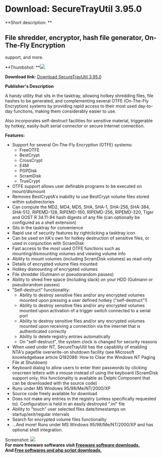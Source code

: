 # Download: SecureTrayUtil 3.95.0

**Short description: **

## File shredder, encryptor, hash file generator, On-The-Fly Encryption
support, and more.

  
**Thumbshot: **![](http://www.freewarefiles.com/screenshot/securetrayutil_md.gif)   
  
**Download link:** [Download SecureTrayUtil 3.95.0](http://freesoftwares.boysofts.com/SecureTrayUtil_program_42992.html)  
  

**Publisher's Description**  
  

A handy utility that sits in the tasktray, allowing hotkey shredding files,
file hashes to be generated, and complementing several OTFE (On-The-Fly
Encryption) systems by providing rapid access to their most used day-to-day
functions, making them considerably easier to use.

Also incorporates self-destruct facilities for sensitive material, triggerable
by hotkey, easily-built serial connector or secure Internet connection.

**Features:**

  * Support for several On-The-Fly Encryption (OTFE) systems: 
    * FreeOTFE 
    * BestCrypt 
    * CrossCrypt 
    * E4M 
    * PGPDisk 
    * ScramDisk 
    * TrueCrypt 
  * OTFE support allows user definable programs to be executed on mount/dismount 
  * Removes BestCryptA's inability to use BestCrypt volume files stored within subdirectories 
  * Can compute the MD2, MD4, MD5, SHA, SHA-1, SHA-256, SHA-384, SHA-512, RIPEMD-128, RIPEMD-160, RIPEMD-256, RIPEMD-320, Tiger and GOST R 34.11-94 hash digests of any file (can optionally be configured as a shell extension) 
  * Sits in the tasktray for convenience 
  * Rapid use of security features by rightclicking a tasktray icon 
  * Can be used on itA's own for hotkey destruction of sensitive files, or used in conjunction with ScramDisk 
  * Fast access to the most used OTFE functions such as mounting/dismounting volumes and viewing volume info 
  * Ability to mount volumes (including ScramDisk volumes) as read-only 
  * Details of encrypted volume files mounted 
  * Hotkey dismounting of encrypted volumes 
  * File shredder (Gutmann or pseudorandom passes) 
  * Ability to shred free space (including slack) on your HDD (Gutmann or pseudorandom passes) 
  * "Self-destruct" functionality: 
    * Ability to destroy sensitive files and/or any encrypted volumes mounted upon pressing a user defined hotkey ("self-destruct"!) 
    * Ability to destroy sensitive files and/or any encrypted volumes mounted upon activation of a trigger switch connected to a serial port 
    * Ability to destroy sensitive files and/or any encrypted volumes mounted upon receiving a connection via the internet that is authenticated correctly 
    * Ability to delete registry entries automatically 
    * On "self-destruct", the system clock is changed for security reasons 
  * When used under NT, SecureTrayUtil has the capability of enabling NTA's pagefile overwrite-on shutdown facility (see Microsoft knowledgebase article Q182086: How to Clear the Windows NT Paging File at Shutdown) 
  * Keyboard dialog to allow users to enter their passwords by clicking onscreen letters with a mouse instead of using the keyboard (ScramDisk support only; this functionality is available as Delphi Component that can be downloaded with the source code) 
  * Runs under MS Windows 95/98/Me/NT/2000/XP 
  * Source code freely available for download 
  * Does not make any entries in the registry (unless specifically requested to). Configuration is held in an easily destroyed ".ini" file 
  * Ability to "touch" user selected files date/timestamps on startup/exit/regular intervals 
  * Search for encrypted volume files functionality 
  * ...And more! 
Runs under MS Windows 95/98/Me/NT/2000/XP and has optional shell integration.

  
  
Screenshot: ![](http://www.freewarefiles.com/screenshot/securetrayutil.gif)  
**For more freeware softwares visit [Freeware software downloads.](http://freesoftwares.boysofts.com/)**   
**And [Free softwares and php script downloads.](http://www.boysofts.com/)**

